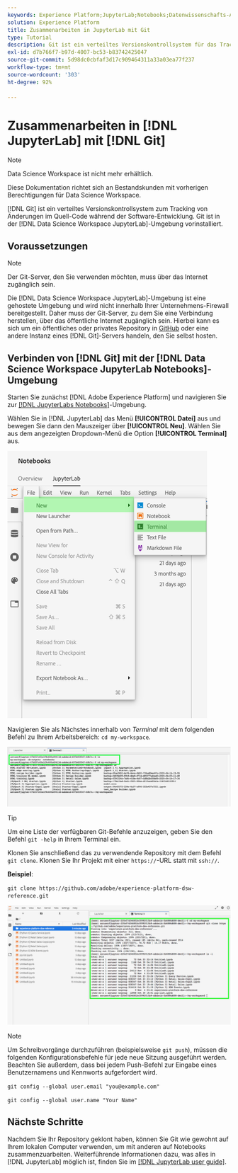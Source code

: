 ```yaml
---
keywords: Experience Platform;JupyterLab;Notebooks;Datenwissenschafts-Arbeitsbereich;beliebte Themen;Git;GitHub
solution: Experience Platform
title: Zusammenarbeiten in JupyterLab mit Git
type: Tutorial
description: Git ist ein verteiltes Versionskontrollsystem für das Tracking von Änderungen im Quell-Code während der Software-Entwicklung. Git ist im Datenwissenschafts-Arbeitsbereich der JupyterLab-Umgebung vorinstalliert.
exl-id: d7b766f7-b97d-4007-bc53-b83742425047
source-git-commit: 5d98dc0cbfaf3d17c909464311a33a03ea77f237
workflow-type: tm+mt
source-wordcount: '303'
ht-degree: 92%

---
```


# Zusammenarbeiten in [!DNL JupyterLab] mit [!DNL Git]

>[!NOTE]
>
>Data Science Workspace ist nicht mehr erhältlich.
>
>Diese Dokumentation richtet sich an Bestandskunden mit vorherigen Berechtigungen für Data Science Workspace.

[!DNL Git] ist ein verteiltes Versionskontrollsystem zum Tracking von Änderungen im Quell-Code während der Software-Entwicklung. Git ist in der [!DNL Data Science Workspace JupyterLab]-Umgebung vorinstalliert.

## Voraussetzungen

>[!NOTE]
>
> Der Git-Server, den Sie verwenden möchten, muss über das Internet zugänglich sein.

Die [!DNL Data Science Workspace JupyterLab]-Umgebung ist eine gehostete Umgebung und wird nicht innerhalb Ihrer Unternehmens-Firewall bereitgestellt. Daher muss der Git-Server, zu dem Sie eine Verbindung herstellen, über das öffentliche Internet zugänglich sein. Hierbei kann es sich um ein öffentliches oder privates Repository in [GitHub](https://github.com/) oder eine andere Instanz eines [!DNL Git]-Servers handeln, den Sie selbst hosten.

## Verbinden von [!DNL Git] mit der [!DNL Data Science Workspace JupyterLab Notebooks]-Umgebung

Starten Sie zunächst [!DNL Adobe Experience Platform] und navigieren Sie zur [[!DNL JupyterLabs Notebooks]](https://platform.adobe.com/notebooks/jupyterLab)-Umgebung.

Wählen Sie in [!DNL JupyterLab] das Menü **[!UICONTROL Datei]** aus und bewegen Sie dann den Mauszeiger über **[!UICONTROL Neu]**. Wählen Sie aus dem angezeigten Dropdown-Menü die Option **[!UICONTROL Terminal]** aus.

![JupyterLab-Navigation](../images/jupyterlab/tutorials/open-terminal.png)

Navigieren Sie als Nächstes innerhalb von *Terminal* mit dem folgenden Befehl zu Ihrem Arbeitsbereich: `cd my-workspace`.

![cd workspace](../images/jupyterlab/tutorials/find-workspace.png)

>[!TIP]
>
> Um eine Liste der verfügbaren Git-Befehle anzuzeigen, geben Sie den Befehl `git -help` in Ihrem Terminal ein.

Klonen Sie anschließend das zu verwendende Repository mit dem Befehl `git clone`. Klonen Sie Ihr Projekt mit einer `https://`-URL statt mit `ssh://`.

**Beispiel**:

`git clone https://github.com/adobe/experience-platform-dsw-reference.git`

![Klonen](../images/jupyterlab/tutorials/git-collaboration.png)

>[!NOTE]
>
> Um Schreibvorgänge durchzuführen (beispielsweise `git push`), müssen die folgenden Konfigurationsbefehle für jede neue Sitzung ausgeführt werden. Beachten Sie außerdem, dass bei jedem Push-Befehl zur Eingabe eines Benutzernamens und Kennworts aufgefordert wird.
>
>`git config --global user.email "you@example.com"`
>
>`git config --global user.name "Your Name"`

## Nächste Schritte

Nachdem Sie Ihr Repository geklont haben, können Sie Git wie gewohnt auf Ihrem lokalen Computer verwenden, um mit anderen auf Notebooks zusammenzuarbeiten. Weiterführende Informationen dazu, was alles in [!DNL JupyterLab] möglich ist, finden Sie im [[!DNL JupyterLab user guide]](./overview.md).
